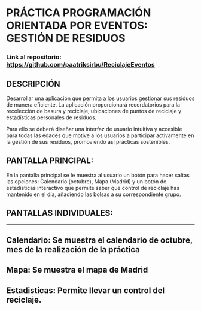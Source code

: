# PRÁCTICA PROGRAMACIÓN ORIENTADA POR EVENTOS: GESTIÓN DE RESIDUOS
### Link al repositorio: https://github.com/paatriksirbu/ReciclajeEventos

## DESCRIPCIÓN
Desarrollar una aplicación que permita a los usuarios gestionar sus residuos de manera eficiente. La aplicación proporcionará recordatorios para la recolección de basura y reciclaje, ubicaciones de puntos de reciclaje y estadísticas personales de residuos.

Para ello se deberá diseñar una interfaz de usuario intuitiva y accesible para todas las edades que motive a los usuarios a participar activamente en la gestión de sus residuos, promoviendo así prácticas sostenibles.

## PANTALLA PRINCIPAL:
En la pantalla principal se le muestra al usuario un botón para hacer saltas las opciones: Calendario (octubre), Mapa (Madrid) y un botón de estadísticas interactivo que permite saber que control de reciclaje has mantenido en el día, añadiendo las bolsas a su correspondiente grupo.

## PANTALLAS INDIVIDUALES:
--------------------------------
Calendario: Se muestra el calendario de octubre, mes de la realización de la práctica
----
Mapa: Se muestra el mapa de Madrid
----
Estadisticas: Permite llevar un control del reciclaje. 
----

